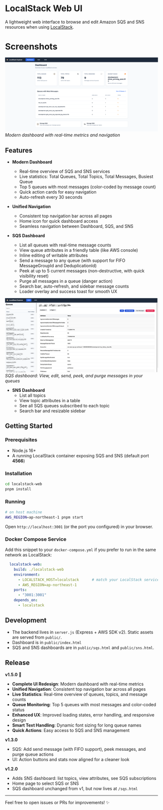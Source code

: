 # LocalStack Web UI

A lightweight web interface to browse and edit Amazon SQS and SNS resources when using [LocalStack](https://github.com/localstack/localstack).

# Screenshots

![Dashboard](public/screenshots/home.png)
*Modern dashboard with real-time metrics and navigation*

## Features

- **Modern Dashboard**
  - Real-time overview of SQS and SNS services
  - Live statistics: Total Queues, Total Topics, Total Messages, Busiest Queue
  - Top 5 queues with most messages (color-coded by message count)
  - Quick action cards for easy navigation
  - Auto-refresh every 30 seconds

- **Unified Navigation**
  - Consistent top navigation bar across all pages
  - Home icon for quick dashboard access
  - Seamless navigation between Dashboard, SQS, and SNS

- **SQS Dashboard**
  - List all queues with real-time message counts
  - View queue attributes in a friendly table (like AWS console)
  - Inline editing of writable attributes
  - Send a message to any queue (with support for FIFO MessageGroupId and DeduplicationId)
  - Peek at up to 5 current messages (non-destructive, with quick visibility reset)
  - Purge all messages in a queue (danger action)
  - Search bar, auto-refresh, and sidebar message counts
  - Loader overlay and success toast for smooth UX

![SQS Dashboard](public/screenshots/sqs-page.png)
*SQS dashboard: View, edit, send, peek, and purge messages in your queues*

- **SNS Dashboard**
  - List all topics
  - View topic attributes in a table
  - See all SQS queues subscribed to each topic
  - Search bar and resizable sidebar

## Getting Started

### Prerequisites

- Node.js 16+
- A running LocalStack container exposing SQS and SNS (default port **4566**)

### Installation

```bash
cd localstack-web
pnpm install
```

### Running

```bash
# on host machine
AWS_REGION=ap-northeast-1 pnpm start
```

Open `http://localhost:3001` (or the port you configured) in your browser.

### Docker Compose Service

Add this snippet to your `docker-compose.yml` if you prefer to run in the same network as LocalStack:

```yaml
  localstack-web:
    build: ./localstack-web
    environment:
      - LOCALSTACK_HOST=localstack      # match your LocalStack service name
      - AWS_REGION=ap-northeast-1
    ports:
      - "3001:3001"
    depends_on:
      - localstack
```

## Development

- The backend lives in `server.js` (Express + AWS SDK v2). Static assets are served from `public/`.
- Dashboard is in `public/index.html`
- SQS and SNS dashboards are in `public/sqs.html` and `public/sns.html`.

## Release

**v1.5.0** 🎉
- **Complete UI Redesign**: Modern dashboard with real-time metrics
- **Unified Navigation**: Consistent top navigation bar across all pages
- **Live Statistics**: Real-time overview of queues, topics, and message counts
- **Queue Monitoring**: Top 5 queues with most messages and color-coded status
- **Enhanced UX**: Improved loading states, error handling, and responsive design
- **Smart Text Handling**: Dynamic font sizing for long queue names
- **Quick Actions**: Easy access to SQS and SNS management

**v1.3.0**
- SQS: Add send message (with FIFO support), peek messages, and purge queue actions
- UI: Action buttons and stats now aligned for a cleaner look

**v1.2.0**
- Adds SNS dashboard: list topics, view attributes, see SQS subscriptions
- Home page to select SQS or SNS
- SQS dashboard unchanged from v1, but now lives at `/sqs.html`

---

Feel free to open issues or PRs for improvements! ✨ 